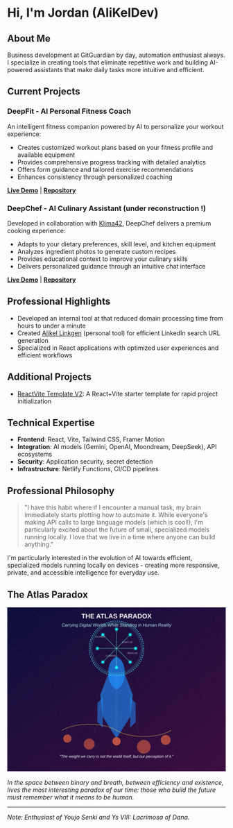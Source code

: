 # Hi, I'm Jordan (AliKelDev)

## About Me
Business development at GitGuardian by day, automation enthusiast always. I specialize in creating tools that eliminate repetitive work and building AI-powered assistants that make daily tasks more intuitive and efficient.

## Current Projects

### DeepFit - AI Personal Fitness Coach
An intelligent fitness companion powered by AI to personalize your workout experience:
* Creates customized workout plans based on your fitness profile and available equipment
* Provides comprehensive progress tracking with detailed analytics
* Offers form guidance and tailored exercise recommendations
* Enhances consistency through personalized coaching

**[Live Demo](https://deepfit-alikearn.netlify.app/)** | **[Repository](https://github.com/AliKelDev/DeepFit-AI-Personal-Fitness-Coach)**

### DeepChef - AI Culinary Assistant (under reconstruction !)
Developed in collaboration with [Klima42](https://github.com/Klima42), DeepChef delivers a premium cooking experience:
* Adapts to your dietary preferences, skill level, and kitchen equipment
* Analyzes ingredient photos to generate custom recipes
* Provides educational context to improve your culinary skills
* Delivers personalized guidance through an intuitive chat interface

**[Live Demo](https://deep-chef.netlify.app/)** | **[Repository](https://github.com/AliKelDev/DeepChef-Auguste-Cooking-assistant)**

## Professional Highlights
* Developed an internal tool at that reduced domain processing time from hours to under a minute
* Created [Alikel Linkgen](https://linkforge-alikeldev.netlify.app/) (personal tool) for efficient LinkedIn search URL generation
* Specialized in React applications with optimized user experiences and efficient workflows

## Additional Projects
* [ReactVite Template V2](https://reactvite-template-alikeldev.netlify.app/): A React+Vite starter template for rapid project initialization

## Technical Expertise
* **Frontend**: React, Vite, Tailwind CSS, Framer Motion
* **Integration**: AI models (Gemini, OpenAI, Moondream, DeepSeek), API ecosystems
* **Security**: Application security, secret detection
* **Infrastructure**: Netlify Functions, CI/CD pipelines

## Professional Philosophy
> "I have this habit where if I encounter a manual task, my brain immediately starts plotting how to automate it. While everyone's making API calls to large language models (which is cool!), I'm particularly excited about the future of small, specialized models running locally. I love that we live in a time where anyone can build anything."

I'm particularly interested in the evolution of AI towards efficient, specialized models running locally on devices - creating more responsive, private, and accessible intelligence for everyday use.

## The Atlas Paradox
![The Atlas Paradox: Carrying Digital Worlds While Standing in Human Reality](tech-identity-paradox.svg)

*In the space between binary and breath, between efficiency and existence, lives the most interesting paradox of our time: those who build the future must remember what it means to be human.*

---

*Note: Enthusiast of Youjo Senki and Ys VIII: Lacrimosa of Dana.*
